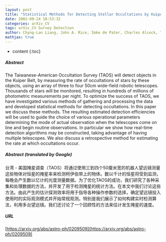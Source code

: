 ```yaml
---
layout: post
title: "Statistical Methods for Detecting Stellar Occultations by Kuiper Belt Objects: the Taiwanese-American Occultation Survey"
date: 2002-09-24 18:53:32
categories: arXiv_CV
tags: arXiv_CV Survey Detection
author: Chyng-Lan Liang, John A. Rice, Imke de Pater, Charles Alcock, Tim Axelrod, Andrew Wang
mathjax: true
---
```


* content
{:toc}

##### Abstract
The Taiwanese-American Occultation Survey (TAOS) will detect objects in the Kuiper Belt, by measuring the rate of occultations of stars by these objects, using an array of three to four 50cm wide-field robotic telescopes. Thousands of stars will be monitored, resulting in hundreds of millions of photometric measurements per night. To optimize the success of TAOS, we have investigated various methods of gathering and processing the data and developed statistical methods for detecting occultations. In this paper we discuss these methods. The resulting estimated detection efficiencies will be used to guide the choice of various operational parameters determining the mode of actual observation when the telescopes come on line and begin routine observations. In particular we show how real-time detection algorithms may be constructed, taking advantage of having multiple telescopes. We also discuss a retrospective method for estimating the rate at which occultations occur.

##### Abstract (translated by Google)
台湾 - 美国掩星调查（TAOS）将通过使用三到四个50厘米宽的机器人望远镜测量这些物体对恒星的掩星率来检测柯伊伯带上的物体。数以千计的恒星将受到监测，每晚会产生数以亿计的光度测量数据。为了优化TAOS的成功，我们研究了各种采集和处理数据的方法，并开发了用于检测掩星的统计方法。在本文中我们讨论这些方法。由此产生的估计探测效率将用于指导各种操作参数的选择，确定望远镜投入使用时的实际观测模式并开始常规观测。特别是我们展示了如何构建实时检测算法，利用多台望远镜。我们还讨论了一个回顾性的方法来估计发生掩星的速度。

##### URL
[https://arxiv.org/abs/astro-ph/0209509](https://arxiv.org/abs/astro-ph/0209509)


